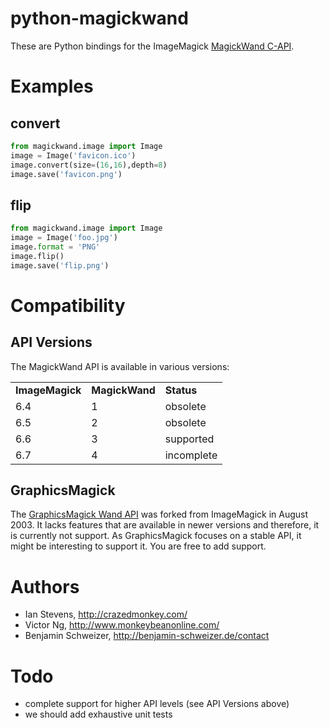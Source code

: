 python-magickwand
=================
These are Python bindings for the ImageMagick [MagickWand C-API](http://www.imagemagick.org/api/magick-wand.php).

Examples
========
convert
-------
``` python
from magickwand.image import Image
image = Image('favicon.ico')
image.convert(size=(16,16),depth=8)
image.save('favicon.png')
```

flip
----
``` python
from magickwand.image import Image
image = Image('foo.jpg')
image.format = 'PNG'
image.flip()
image.save('flip.png')
```

Compatibility
=============
API Versions
------------
The MagickWand API is available in various versions:

<table>
<tr><td><b>ImageMagick</b></td><td><b>MagickWand</b></td><td><b>Status</b></td></tr>
<tr><td>6.4</td><td>1</td><td>obsolete</td></tr>
<tr><td>6.5</td><td>2</td><td>obsolete</td></tr>
<tr><td>6.6</td><td>3</td><td>supported</td></tr>
<tr><td>6.7</td><td>4</td><td>incomplete</td></tr>
</table>

GraphicsMagick
--------------
The [GraphicsMagick Wand API](http://www.graphicsmagick.org/wand/wand.html) was
forked from ImageMagick in August 2003. It lacks features that are available in
newer versions and therefore, it is currently not support.
As GraphicsMagick focuses on a stable API, it might be interesting to support
it. You are free to add support.

Authors
=======
- Ian Stevens, http://crazedmonkey.com/
- Victor Ng, http://www.monkeybeanonline.com/
- Benjamin Schweizer, http://benjamin-schweizer.de/contact

Todo
====
- complete support for higher API levels (see API Versions above)
- we should add exhaustive unit tests
